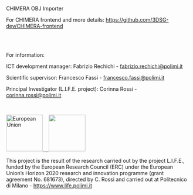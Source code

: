 CHIMERA OBJ Importer

For CHIMERA frontend and more details: https://github.com/3DSG-dev/CHIMERA-frontend

<br><br>

For information:

ICT development manager: Fabrizio Rechichi - fabrizio.rechichi@polimi.it

Scientific supervisor: Francesco Fassi - francesco.fassi@polimi.it

Principal Investigator (L.I.F.E. project): Corinna Rossi - corinna.rossi@polimi.it

<br>

<a href="https://erc.europa.eu" target="_blank"><img src="https://www.life.polimi.it/wp-content/uploads/2017/04/flag_yellow_low.jpg" alt="European Union" title="" height="100">&nbsp;&nbsp;&nbsp;&nbsp;<img src="https://www.life.polimi.it/wp-content/uploads/2017/04/LOGO-ERC.jpg" height="100"></a>

This project is the result of the research carried out by the project L.I.F.E., funded by the European Research Council (ERC) under the European Union’s Horizon 2020 research and innovation programme (grant agreement No. 681673), directed by C. Rossi and carried out at Politecnico di Milano - https://www.life.polimi.it
